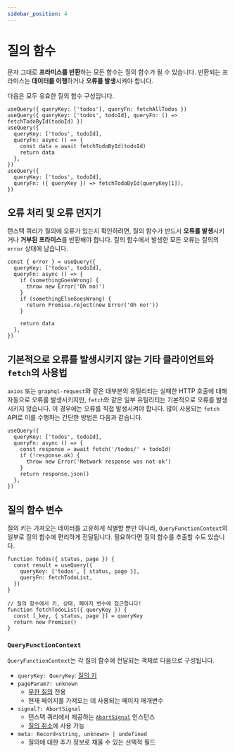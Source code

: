 ```yaml
---
sidebar_position: 4
---
```


# 질의 함수

문자 그대로 **프라미스를 반환**하는 모든 함수는 질의 함수가 될 수 있습니다. 반환되는 프라미스는 **데이터를 이행**하거나 **오류를 발생**시켜야 합니다.

다음은 모두 유효한 질의 함수 구성입니다.

```tsx
useQuery({ queryKey: ['todos'], queryFn: fetchAllTodos })
useQuery({ queryKey: ['todos', todoId], queryFn: () => fetchTodoById(todoId) })
useQuery({
  queryKey: ['todos', todoId],
  queryFn: async () => {
    const data = await fetchTodoById(todoId)
    return data
  },
})
useQuery({
  queryKey: ['todos', todoId],
  queryFn: ({ queryKey }) => fetchTodoById(queryKey[1]),
})
```

## 오류 처리 및 오류 던지기

탠스택 쿼리가 질의에 오류가 있는지 확인하려면, 질의 함수가 반드시 **오류를 발생**시키거나 **거부된 프라미스**를 반환해야 합니다. 질의 함수에서 발생한 모든 오류는 질의의 `error` 상태에 남습니다.

```tsx
const { error } = useQuery({
  queryKey: ['todos', todoId],
  queryFn: async () => {
    if (somethingGoesWrong) {
      throw new Error('Oh no!')
    }
    if (somethingElseGoesWrong) {
      return Promise.reject(new Error('Oh no!'))
    }

    return data
  },
})
```

## 기본적으로 오류를 발생시키지 않는 기타 클라이언트와 `fetch`의 사용법

`axios` 또는 `graphql-request`와 같은 대부분의 유틸리티는 실패한 HTTP 호출에 대해 자동으로 오류를 발생시키지만, `fetch`와 같은 일부 유틸리티는 기본적으로 오류를 발생시키지 않습니다. 이 경우에는 오류를 직접 발생시켜야 합니다. 많이 사용되는 `fetch` API로 이를 수행하는 간단한 방법은 다음과 같습니다.

```tsx
useQuery({
  queryKey: ['todos', todoId],
  queryFn: async () => {
    const response = await fetch('/todos/' + todoId)
    if (!response.ok) {
      throw new Error('Network response was not ok')
    }
    return response.json()
  },
})
```

## 질의 함수 변수

질의 키는 가져오는 데이터를 고유하게 식별할 뿐만 아니라, `QueryFunctionContext`의 일부로 질의 함수에 편리하게 전달됩니다. 필요하다면 질의 함수를 추출할 수도 있습니다.

```tsx
function Todos({ status, page }) {
  const result = useQuery({
    queryKey: ['todos', { status, page }],
    queryFn: fetchTodoList,
  })
}

// 질의 함수에서 키, 상태, 페이지 변수에 접근합니다!
function fetchTodoList({ queryKey }) {
  const [_key, { status, page }] = queryKey
  return new Promise()
}
```

### `QueryFunctionContext`

`QueryFunctionContext`는 각 질의 함수에 전달되는 객체로 다음으로 구성됩니다.

- `queryKey: QueryKey`: [질의 키](./query-keys.md)
- `pageParam?: unknown`
   - [무한 질의](https://tanstack.com/query/latest/docs/react/guides/infinite-queries) 전용
   - 현재 페이지를 가져오는 데 사용되는 페이지 매개변수
- `signal?: AbortSignal`
   - 탠스택 쿼리에서 제공하는 [`AbortSignal`](https://developer.mozilla.org/en-US/docs/Web/API/AbortSignal) 인스턴스
   - [질의 취소](https://tanstack.com/query/latest/docs/react/guides/query-cancellation)에 사용 가능
- `meta: Record<string, unknown> | undefined`
   - 질의에 대한 추가 정보로 채울 수 있는 선택적 필드